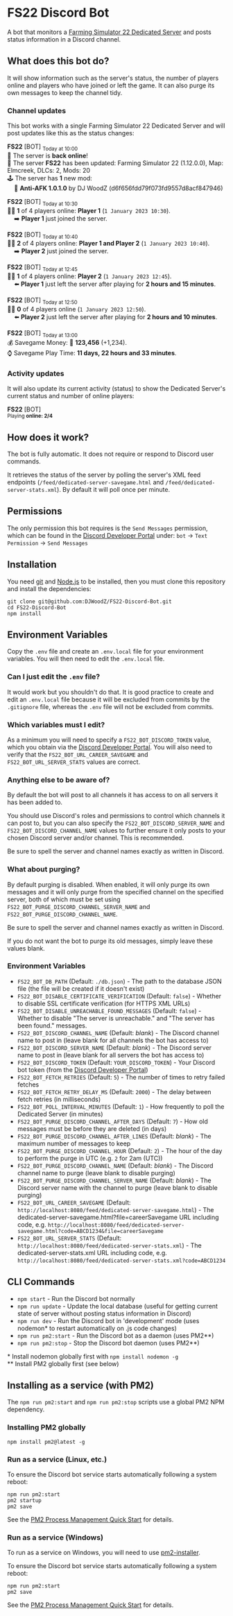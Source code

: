 FS22 Discord Bot
================

A bot that monitors a [Farming Simulator 22 Dedicated Server](https://www.farming-simulator.com/) and posts status information in a Discord channel.

What does this bot do?
----------------------

It will show information such as the server's status, the number of players online and players who have joined or left the game. It can also purge its own messages to keep the channel tidy.

### Channel updates

This bot works with a single Farming Simulator 22 Dedicated Server and will post updates like this as the status changes:

**FS22** [BOT] <sub>Today at 10:00</sub>
<br />
:tractor: The server is **back online**!
<br />
:tractor: The server **FS22** has been updated: Farming Simulator 22 (1.12.0.0), Map: Elmcreek, DLCs: 2, Mods: 20
<br />
:joystick: The server has **1** new mod:
<br />
&nbsp;&nbsp;&nbsp;&nbsp;:star2: **Anti-AFK 1.0.1.0** by DJ WoodZ (d6f656fdd79f073fd9557d8acf847946)<br />

**FS22** [BOT] <sub>Today at 10:30</sub>
<br />
:farmer: **1** of 4 players online: **Player 1** (`1 January 2023 10:30`).
<br />
&nbsp;&nbsp;&nbsp;&nbsp;:arrow_right: **Player 1** just joined the server.

**FS22** [BOT] <sub>Today at 10:40</sub>
<br />
:farmer: **2** of 4 players online: **Player 1 and Player 2** (`1 January 2023 10:40`).
<br />
&nbsp;&nbsp;&nbsp;&nbsp;:arrow_right: **Player 2** just joined the server.

**FS22** [BOT] <sub>Today at 12:45</sub>
<br />
:farmer: **1** of 4 players online: **Player 2** (`1 January 2023 12:45`).
<br />
&nbsp;&nbsp;&nbsp;&nbsp;:arrow_left: **Player 1** just left the server after playing for **2 hours and 15 minutes**.

**FS22** [BOT] <sub>Today at 12:50</sub>
<br />
:farmer: **0** of 4 players online (`1 January 2023 12:50`).
<br />
&nbsp;&nbsp;&nbsp;&nbsp;:arrow_left: **Player 2** just left the server after playing for **2 hours and 10 minutes**.

**FS22** [BOT] <sub>Today at 13:00</sub>
<br />
:moneybag: Savegame Money: :arrow_up_small: **123,456** (+1,234).
<br />
:watch: Savegame Play Time: **11 days, 22 hours and 33 minutes**.


### Activity updates

It will also update its current activity (status) to show the Dedicated Server's current status and number of online players:

**FS22** [BOT]
<br />
<sup>Playing **online: 2/4**</sup>

How does it work?
-----------------

The bot is fully automatic. It does not require or respond to Discord user commands.

It retrieves the status of the server by polling the server's XML feed endpoints (`/feed/dedicated-server-savegame.html` and `/feed/dedicated-server-stats.xml`). By default it will poll once per minute.

Permissions
-----------

The only permission this bot requires is the `Send Messages` permission, which can be found in the [Discord Developer Portal](https://discord.com/developers/) under: `bot` -> `Text Permission` -> `Send Messages`

Installation
------------

You need [git](https://git-scm.com/) and [Node.js](https://nodejs.org/) to be installed, then you must clone this repository and install the dependencies:

```
git clone git@github.com:DJWoodZ/FS22-Discord-Bot.git
cd FS22-Discord-Bot
npm install
```

Environment Variables
---------------------

Copy the `.env` file and create an `.env.local` file for your environment variables. You will then need to edit the `.env.local` file.

### Can I just edit the `.env` file?

It would work but you shouldn't do that. It is good practice to create and edit an `.env.local` file because it will be excluded from commits by the `.gitignore` file, whereas the `.env` file will not be excluded from commits.

### Which variables must I edit?

As a minimum you will need to specify a `FS22_BOT_DISCORD_TOKEN` value, which you obtain via the [Discord Developer Portal](https://discord.com/developers/). You will also need to verify that the `FS22_BOT_URL_CAREER_SAVEGAME` and `FS22_BOT_URL_SERVER_STATS` values are correct.

### Anything else to be aware of?

By default the bot will post to all channels it has access to on all servers it has been added to.

You should use Discord's roles and permissions to control which channels it can post to, but you can also specify the `FS22_BOT_DISCORD_SERVER_NAME` and `FS22_BOT_DISCORD_CHANNEL_NAME` values to further ensure it only posts to your chosen Discord server and/or channel. This is recommended.

Be sure to spell the server and channel names exactly as written in Discord.

### What about purging?

By default purging is disabled. When enabled, it will only purge its own messages and it will only purge from the specified channel on the specified server, both of which must be set using `FS22_BOT_PURGE_DISCORD_CHANNEL_SERVER_NAME` and `FS22_BOT_PURGE_DISCORD_CHANNEL_NAME`.

Be sure to spell the server and channel names exactly as written in Discord.

If you do not want the bot to purge its old messages, simply leave these values blank.

### Environment Variables

* `FS22_BOT_DB_PATH` (Default: `./db.json`) - The path to the database JSON file (the file will be created if it doesn't exist)
* `FS22_BOT_DISABLE_CERTIFICATE_VERIFICATION` (Default: `false`) - Whether to disable SSL certificate verification (for HTTPS XML URLs)
* `FS22_BOT_DISABLE_UNREACHABLE_FOUND_MESSAGES` (Default: `false`) - Whether to disable "The server is unreachable." and "The server has been found." messages.
* `FS22_BOT_DISCORD_CHANNEL_NAME` (Default: *blank*) - The Discord channel name to post in (leave blank for all channels the bot has access to)
* `FS22_BOT_DISCORD_SERVER_NAME` (Default: *blank*) - The Discord server name to post in (leave blank for all servers the bot has access to)
* `FS22_BOT_DISCORD_TOKEN` (Default: `YOUR_DISCORD_TOKEN`) - Your Discord bot token (from the [Discord Developer Portal](https://discord.com/developers/))
* `FS22_BOT_FETCH_RETRIES` (Default: `5`) - The number of times to retry failed fetches
* `FS22_BOT_FETCH_RETRY_DELAY_MS` (Default: `2000`) - The delay between fetch retries (in milliseconds)
* `FS22_BOT_POLL_INTERVAL_MINUTES` (Default: `1`) - How frequently to poll the Dedicated Server (in minutes)
* `FS22_BOT_PURGE_DISCORD_CHANNEL_AFTER_DAYS` (Default: `7`) - How old messages must be before they are deleted (in days)
* `FS22_BOT_PURGE_DISCORD_CHANNEL_AFTER_LINES` (Default: *blank*) - The maximum number of messages to keep
* `FS22_BOT_PURGE_DISCORD_CHANNEL_HOUR` (Default: `2`) - The hour of the day to perform the purge in UTC (e.g. `2` for 2am (UTC))
* `FS22_BOT_PURGE_DISCORD_CHANNEL_NAME` (Default: *blank*) - The Discord channel name to purge (leave blank to disable purging)
* `FS22_BOT_PURGE_DISCORD_CHANNEL_SERVER_NAME` (Default: *blank*) - The Discord server name with the channel to purge (leave blank to disable purging)
* `FS22_BOT_URL_CAREER_SAVEGAME` (Default: `http://localhost:8080/feed/dedicated-server-savegame.html`) - The dedicated-server-savegame.html?file=careerSavegame URL including code, e.g. `http://localhost:8080/feed/dedicated-server-savegame.html?code=ABCD1234&file=careerSavegame`
* `FS22_BOT_URL_SERVER_STATS` (Default: `http://localhost:8080/feed/dedicated-server-stats.xml`) - The dedicated-server-stats.xml URL including code, e.g. `http://localhost:8080/feed/dedicated-server-stats.xml?code=ABCD1234`

CLI Commands
------------

* `npm start` - Run the Discord bot normally
* `npm run update` - Update the local database (useful for getting current state of server without posting status information in Discord)
* `npm run dev` - Run the Discord bot in 'development' mode (uses nodemon* to restart automatically on .js code changes)
* `npm run pm2:start` - Run the Discord bot as a daemon (uses PM2**)
* `npm run pm2:stop` - Stop the Discord bot daemon (uses PM2**)

\* Install nodemon globally first with `npm install nodemon -g`
<br />
\** Install PM2 globally first (see below)

Installing as a service (with PM2)
----------------------------------

The `npm run pm2:start` and `npm run pm2:stop` scripts use a global PM2 NPM dependency.

### Installing PM2 globally

```
npm install pm2@latest -g
```

### Run as a service (Linux, etc.)

To ensure the Discord bot service starts automatically following a system reboot:

```
npm run pm2:start
pm2 startup
pm2 save
```

See the [PM2 Process Management Quick Start](https://pm2.keymetrics.io/docs/usage/quick-start/) for details.

### Run as a service (Windows)

To run as a service on Windows, you will need to use [pm2-installer](https://github.com/jessety/pm2-installer).

To ensure the Discord bot service starts automatically following a system reboot:

```
npm run pm2:start
pm2 save
```

See the [PM2 Process Management Quick Start](https://pm2.keymetrics.io/docs/usage/quick-start/) for details.
